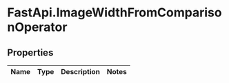 # FastApi.ImageWidthFromComparisonOperator

## Properties
Name | Type | Description | Notes
------------ | ------------- | ------------- | -------------
